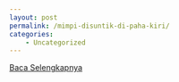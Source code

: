 ```yaml
---
layout: post
permalink: /mimpi-disuntik-di-paha-kiri/
categories:
    - Uncategorized
---
```


[Baca Selengkapnya](/01)